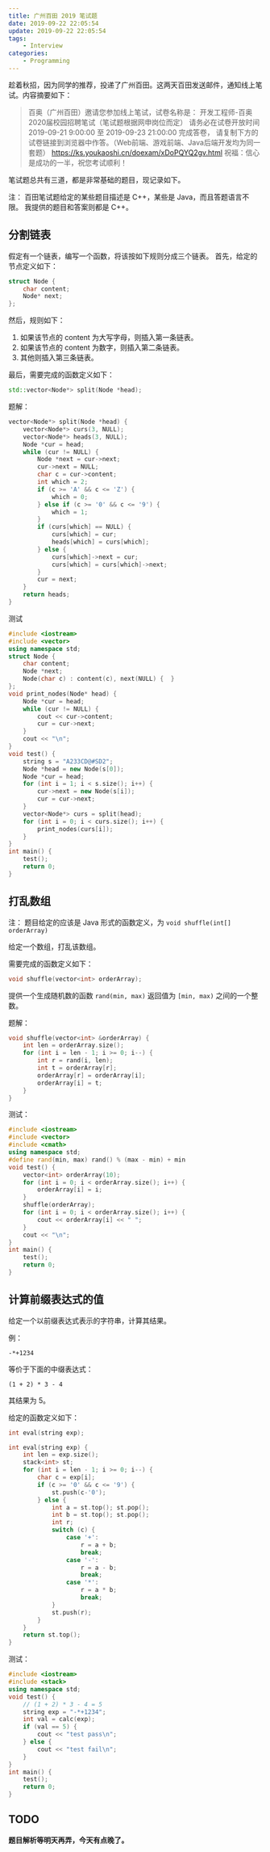 ```yaml
---
title: 广州百田 2019 笔试题
date: 2019-09-22 22:05:54
update: 2019-09-22 22:05:54
tags:
    - Interview
categories:
    - Programming
---
```


趁着秋招，因为同学的推荐，投递了广州百田。这两天百田发送邮件，通知线上笔试。内容摘要如下：

> 百奥（广州百田）邀请您参加线上笔试，试卷名称是： 开发工程师-百奥2020届校园招聘笔试（笔试题根据网申岗位而定）
> 请务必在试卷开放时间 2019-09-21 9:00:00 至 2019-09-23 21:00:00 完成答卷，
> 请复制下方的试卷链接到浏览器中作答。（Web前端、游戏前端、Java后端开发均为同一套题）
> https://ks.youkaoshi.cn/doexam/xDoPQYQ2gv.html
> 祝福：信心是成功的一半，祝您考试顺利！

笔试题总共有三道，都是非常基础的题目，现记录如下。

<!-- more -->

注： 百田笔试题给定的某些题目描述是 C++，某些是 Java，而且答题语言不限。
我提供的题目和答案则都是 C++。

## 分割链表

假定有一个链表，编写一个函数，将该按如下规则分成三个链表。
首先，给定的节点定义如下：
```cpp
struct Node {
    char content;
    Node* next;
};
```
然后，规则如下：

1. 如果该节点的 content 为大写字母，则插入第一条链表。
2. 如果该节点的 content 为数字，则插入第二条链表。
3. 其他则插入第三条链表。

最后，需要完成的函数定义如下：

```cpp
std::vector<Node*> split(Node *head);
```

题解：

```cpp
vector<Node*> split(Node *head) {
    vector<Node*> curs(3, NULL);
    vector<Node*> heads(3, NULL);
    Node *cur = head;
    while (cur != NULL) {
        Node *next = cur->next;
        cur->next = NULL;
        char c = cur->content;
        int which = 2;
        if (c >= 'A' && c <= 'Z') {
            which = 0;
        } else if (c >= '0' && c <= '9') {
            which = 1;
        }
        if (curs[which] == NULL) {
            curs[which] = cur;
            heads[which] = curs[which];
        } else {
            curs[which]->next = cur;
            curs[which] = curs[which]->next;
        }
        cur = next;
    }
    return heads;
}
```

测试

```cpp
#include <iostream>
#include <vector>
using namespace std;
struct Node {
    char content;
    Node *next;
    Node(char c) : content(c), next(NULL) {  }
};
void print_nodes(Node* head) {
    Node *cur = head;
    while (cur != NULL) {
        cout << cur->content;
        cur = cur->next;
    }
    cout << "\n";
}
void test() {
    string s = "A233CD@#SD2";
    Node *head = new Node(s[0]);
    Node *cur = head;
    for (int i = 1; i < s.size(); i++) {
        cur->next = new Node(s[i]);
        cur = cur->next;
    }
    vector<Node*> curs = split(head);
    for (int i = 0; i < curs.size(); i++) {
        print_nodes(curs[i]);
    }
}
int main() {
    test();
    return 0;
}
```

## 打乱数组

注： 题目给定的应该是 Java 形式的函数定义，为 `void shuffle(int[] orderArray)`

给定一个数组，打乱该数组。

需要完成的函数定义如下：

```cpp
void shuffle(vector<int> orderArray);
```

提供一个生成随机数的函数 `rand(min, max)` 返回值为 `[min, max)` 之间的一个整数。

题解：

```cpp
void shuffle(vector<int> &orderArray) {
    int len = orderArray.size();
    for (int i = len - 1; i >= 0; i--) {
        int r = rand(i, len);
        int t = orderArray[r];
        orderArray[r] = orderArray[i];
        orderArray[i] = t;
    }
}
```

测试：

```cpp
#include <iostream>
#include <vector>
#include <cmath>
using namespace std;
#define rand(min, max) rand() % (max - min) + min
void test() {
    vector<int> orderArray(10);
    for (int i = 0; i < orderArray.size(); i++) {
        orderArray[i] = i;
    }
    shuffle(orderArray);
    for (int i = 0; i < orderArray.size(); i++) {
        cout << orderArray[i] << " ";
    }
    cout << "\n";
}
int main() {
    test();
    return 0;
}
```

## 计算前缀表达式的值

给定一个以前缀表达式表示的字符串，计算其结果。

例：
~~~
-*+1234
~~~
等价于下面的中缀表达式：
~~~
(1 + 2) * 3 - 4
~~~
其结果为 5。

给定的函数定义如下：

```cpp
int eval(string exp);
```

```cpp
int eval(string exp) {
    int len = exp.size();
    stack<int> st;
    for (int i = len - 1; i >= 0; i--) {
        char c = exp[i];
        if (c >= '0' && c <= '9') {
            st.push(c-'0');
        } else {
            int a = st.top(); st.pop();
            int b = st.top(); st.pop();
            int r;
            switch (c) {
                case '+':
                    r = a + b;
                    break;
                case '-':
                    r = a - b;
                    break;
                case '*':
                    r = a * b;
                    break;
            }
            st.push(r);
        }
    }
    return st.top();
}
```

测试：

```cpp
#include <iostream>
#include <stack>
using namespace std;
void test() {
    // (1 + 2) * 3 - 4 = 5
    string exp = "-*+1234";
    int val = calc(exp);
    if (val == 5) {
        cout << "test pass\n";
    } else {
        cout << "test fail\n";
    }
}
int main() {
    test();
    return 0;
}
```

## TODO

**题目解析等明天再弄，今天有点晚了。**